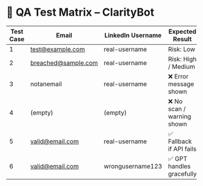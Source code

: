 # 🧪 QA Test Matrix – ClarityBot

| Test Case | Email                         | LinkedIn Username | Expected Result                  |
|-----------|-------------------------------|-------------------|----------------------------------|
| 1         | test@example.com              | real-username     | Risk: Low                        |
| 2         | breached@sample.com           | real-username     | Risk: High / Medium              |
| 3         | notanemail                    | real-username     | ❌ Error message shown           |
| 4         | (empty)                       | (empty)           | ❌ No scan / warning shown       |
| 5         | valid@email.com               | real-username     | ✅ Fallback if API fails         |
| 6         | valid@email.com               | wrongusername123  | ✅ GPT handles gracefully        |
